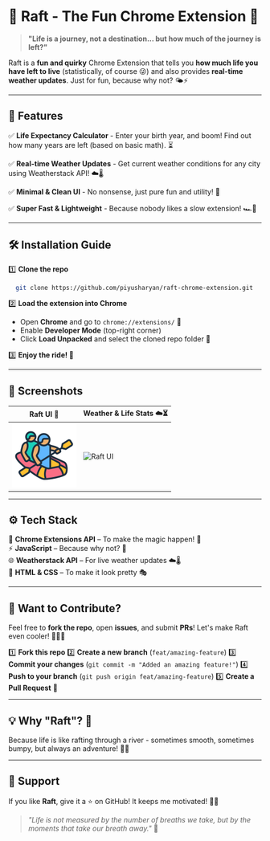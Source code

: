 # 🌊 Raft - The Fun Chrome Extension 🚀

> **"Life is a journey, not a destination... but how much of the journey is left?"**

Raft is a **fun and quirky** Chrome Extension that tells you **how much life you have left to live** (statistically, of course 😜) and also provides **real-time weather updates**. Just for fun, because why not? 🌤️⚡

---

## 🎯 Features
✅ **Life Expectancy Calculator** - Enter your birth year, and boom! Find out how many years are left (based on basic math). ⏳

✅ **Real-time Weather Updates** - Get current weather conditions for any city using Weatherstack API! ☁️🌡️

✅ **Minimal & Clean UI** - No nonsense, just pure fun and utility! 🎨

✅ **Super Fast & Lightweight** - Because nobody likes a slow extension! 🏎️💨

---

## 🛠️ Installation Guide

1️⃣ **Clone the repo**  
```bash
  git clone https://github.com/piyusharyan/raft-chrome-extension.git
```

2️⃣ **Load the extension into Chrome**  
- Open **Chrome** and go to `chrome://extensions/` 🔧
- Enable **Developer Mode** (top-right corner)
- Click **Load Unpacked** and select the cloned repo folder 📂

3️⃣ **Enjoy the ride! 🚀**

---

## 📸 Screenshots
| Raft UI 🌊 | Weather & Life Stats ☁️⏳ |
|-----------|-------------------|
| ![Raft Logo](./images/raft.png) | ![Raft UI](./assets/screenshot.png) |

---

## ⚙️ Tech Stack
🚀 **Chrome Extensions API** – To make the magic happen! 🔮  
⚡ **JavaScript** – Because why not? 🤖  
🌐 **Weatherstack API** – For live weather updates ☁️🌡️  
🎨 **HTML & CSS** – To make it look pretty 🎭

---

## 📢 Want to Contribute?
Feel free to **fork the repo**, open **issues**, and submit **PRs**! Let's make Raft even cooler! 🏄‍♂️🔥

1️⃣ **Fork this repo**
2️⃣ **Create a new branch** (`feat/amazing-feature`)
3️⃣ **Commit your changes** (`git commit -m "Added an amazing feature!"`)
4️⃣ **Push to your branch** (`git push origin feat/amazing-feature`)
5️⃣ **Create a Pull Request** 🎉

---

## 💡 Why "Raft"? 🤔
Because life is like rafting through a river - sometimes smooth, sometimes bumpy, but always an adventure! 🌊🛶

---

## 🤝 Support
If you like **Raft**, give it a ⭐ on GitHub! It keeps me motivated! 🚀✨

> _"Life is not measured by the number of breaths we take, but by the moments that take our breath away."_ 💙

